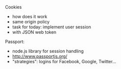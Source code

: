 Cookies
- how does it work
- same origin policy
- task for today: implement user session
- with JSON web token

Passport:
- node.js library for session handling
- http://www.passportjs.org/
- "strategies": logins for Facebook, Google, Twitter...


